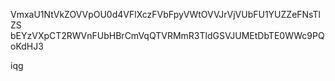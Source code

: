 VmxaU1NtVkZOVVpOU0d4VFlXczFVbFpyVWtOVVJrVjVUbFU1YUZZeFNsTlZS
bEYzVXpCT2RWVnFUbHBrCmVqQTVRMmR3TldGSVJUMEtDbTE0WWc9PQoKdHJ3

iqg